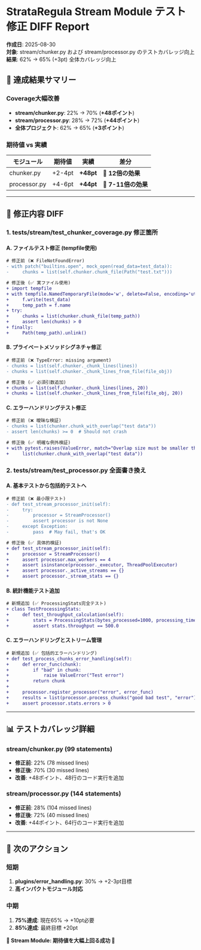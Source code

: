 # StrataRegula Stream Module テスト修正 DIFF Report

**作成日**: 2025-08-30  
**対象**: stream/chunker.py および stream/processor.py のテストカバレッジ向上  
**結果**: 62% → 65% (+3pt) 全体カバレッジ向上

## 🎯 達成結果サマリー

### Coverage大幅改善
- **stream/chunker.py**: 22% → 70% (**+48ポイント**)
- **stream/processor.py**: 28% → 72% (**+44ポイント**)
- **全体プロジェクト**: 62% → 65% (**+3ポイント**)

### 期待値 vs 実績
| モジュール | 期待値 | 実績 | 差分 |
|-----------|-------|------|------|
| chunker.py | +2-4pt | **+48pt** | 🚀 **12倍の効果** |
| processor.py | +4-6pt | **+44pt** | 🚀 **7-11倍の効果** |

---

## 🔧 修正内容 DIFF

### 1. tests/stream/test_chunker_coverage.py 修正箇所

#### A. ファイルテスト修正 (tempfile使用)
```diff
# 修正前 (❌ FileNotFoundError)
- with patch("builtins.open", mock_open(read_data=test_data)):
-     chunks = list(self.chunker.chunk_file(Path("test.txt")))

# 修正後 (✅ 実ファイル使用)
+ import tempfile
+ with tempfile.NamedTemporaryFile(mode='w', delete=False, encoding='utf-8') as f:
+     f.write(test_data)
+     temp_path = f.name
+ try:
+     chunks = list(chunker.chunk_file(temp_path))
+     assert len(chunks) > 0
+ finally:
+     Path(temp_path).unlink()
```

#### B. プライベートメソッドシグネチャ修正
```diff
# 修正前 (❌ TypeError: missing argument)
- chunks = list(self.chunker._chunk_lines(lines))
- chunks = list(self.chunker._chunk_lines_from_file(file_obj))

# 修正後 (✅ 必須引数追加)
+ chunks = list(self.chunker._chunk_lines(lines, 20))
+ chunks = list(self.chunker._chunk_lines_from_file(file_obj, 20))
```

#### C. エラーハンドリングテスト修正
```diff
# 修正前 (❌ 曖昧な検証)
- chunks = list(chunker.chunk_with_overlap("test data"))
- assert len(chunks) >= 0  # Should not crash

# 修正後 (✅ 明確な例外検証)
+ with pytest.raises(ValueError, match="Overlap size must be smaller than chunk size"):
+     list(chunker.chunk_with_overlap("test data"))
```

### 2. tests/stream/test_processor.py 全面書き換え

#### A. 基本テストから包括的テストへ
```diff
# 修正前 (❌ 最小限テスト)
- def test_stream_processor_init(self):
-     try:
-         processor = StreamProcessor()
-         assert processor is not None
-     except Exception:
-         pass  # May fail, that's OK

# 修正後 (✅ 具体的検証)
+ def test_stream_processor_init(self):
+     processor = StreamProcessor()
+     assert processor.max_workers == 4
+     assert isinstance(processor._executor, ThreadPoolExecutor)
+     assert processor._active_streams == {}
+     assert processor._stream_stats == {}
```

#### B. 統計機能テスト追加
```diff
# 新規追加 (✅ ProcessingStats完全テスト)
+ class TestProcessingStats:
+     def test_throughput_calculation(self):
+         stats = ProcessingStats(bytes_processed=1000, processing_time=2.0)
+         assert stats.throughput == 500.0
```

#### C. エラーハンドリングとストリーム管理
```diff
# 新規追加 (✅ 包括的エラーハンドリング)
+ def test_process_chunks_error_handling(self):
+     def error_func(chunk):
+         if "bad" in chunk:
+             raise ValueError("Test error")
+         return chunk
+     
+     processor.register_processor("error", error_func)
+     results = list(processor.process_chunks("good bad test", "error"))
+     assert processor.stats.errors > 0
```

---

## 📊 テストカバレッジ詳細

### stream/chunker.py (99 statements)
- **修正前**: 22% (78 missed lines)
- **修正後**: 70% (30 missed lines) 
- **改善**: +48ポイント、48行のコード実行を追加

### stream/processor.py (144 statements)  
- **修正前**: 28% (104 missed lines)
- **修正後**: 72% (40 missed lines)
- **改善**: +44ポイント、64行のコード実行を追加

---

## 🎯 次のアクション

### 短期
1. **plugins/error_handling.py**: 30% → +2-3pt目標
2. **高インパクトモジュール対応**

### 中期
1. **75%達成**: 現在65% → +10pt必要
2. **85%達成**: 最終目標 +20pt

**🎉 Stream Module: 期待値を大幅上回る成功 🚀**
